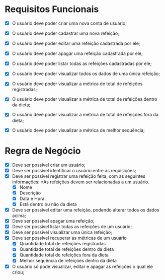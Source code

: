 # Requisitos Funcionais

- [x] O usuário deve poder criar uma nova conta de usuário;
- [x] O usuário deve poder cadastrar uma nova refeição;
- [x] O usuário deve poder editar uma refeição cadastrada por ele;
- [x] O usuário deve poder apagar uma refeição cadastrada por ele;
- [x] O usuário deve poder listar todas as refeições cadastradas por ele;
- [x] O usuário deve poder visualizar todos os dados de uma única refeição; 
- [x] O usuário deve poder visualizar a métrica de total de refeições registradas; 
- [x] O usuário deve poder visualizar a métrica de total de refeições dentro da dieta; 
- [x] O usuário deve poder visualizar a métrica de total de refeições fora da dieta; 
- [x] O usuário deve poder visualizar a métrica de melhor sequência; 


# Regra de Negócio

- [x] Deve ser possível criar um usuário;
- [x] Deve ser possível identificar o usuário entre as requisições;
- [x] Deve ser possível registrar uma refeição feita, com as seguintes informações:
    *As refeições devem ser relacionadas a um usuário.
    - [x] Nome
    - [x] Descrição
    - [x] Data e Hora
    - [x] Está dentro ou não da dieta
- [x] Deve ser possível editar uma refeição, podendo alterar todos os dados acima;
- [x] Deve ser possível apagar uma refeição;
- [x] Deve ser possível listar todas as refeições de um usuário;
- [x] Deve ser possível visualizar uma única refeição;
- [x] Deve ser possível recuperar as métricas de um usuário
    - [x] Quantidade total de refeições registradas
    - [x] Quantidade total de refeições dentro da dieta
    - [x] Quantidade total de refeições fora da dieta
    - [x] Melhor sequência de refeições dentro da dieta
- [x] O usuário só pode visualizar, editar e apagar as refeições o qual ele criou;
